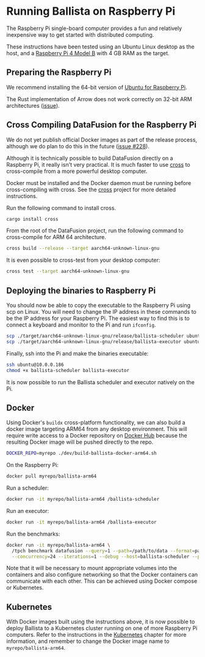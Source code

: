<!---
  Licensed to the Apache Software Foundation (ASF) under one
  or more contributor license agreements.  See the NOTICE file
  distributed with this work for additional information
  regarding copyright ownership.  The ASF licenses this file
  to you under the Apache License, Version 2.0 (the
  "License"); you may not use this file except in compliance
  with the License.  You may obtain a copy of the License at

    http://www.apache.org/licenses/LICENSE-2.0

  Unless required by applicable law or agreed to in writing,
  software distributed under the License is distributed on an
  "AS IS" BASIS, WITHOUT WARRANTIES OR CONDITIONS OF ANY
  KIND, either express or implied.  See the License for the
  specific language governing permissions and limitations
  under the License.
-->
# Running Ballista on Raspberry Pi

The Raspberry Pi single-board computer provides a fun and relatively inexpensive way to get started with distributed
computing.

These instructions have been tested using an Ubuntu Linux desktop as the host, and a 
[Raspberry Pi 4 Model B](https://www.raspberrypi.org/products/raspberry-pi-4-model-b/) with 4 GB RAM as the target.

## Preparing the Raspberry Pi

We recommend installing the 64-bit version of [Ubuntu for Raspberry Pi](https://ubuntu.com/raspberry-pi).

The Rust implementation of Arrow does not work correctly on 32-bit ARM architectures 
([issue](https://github.com/apache/arrow-rs/issues/109)).

## Cross Compiling DataFusion for the Raspberry Pi

We do not yet publish official Docker images as part of the release process, although we do plan to do this in the 
future ([issue #228](https://github.com/apache/arrow-datafusion/issues/228)). 

Although it is technically possible to build DataFusion directly on a Raspberry Pi, it really isn't very practical. 
It is much faster to use [cross](https://github.com/rust-embedded/cross) to cross-compile from a more powerful 
desktop computer.

Docker must be installed and the Docker daemon must be running before cross-compiling with cross. See the 
[cross](https://github.com/rust-embedded/cross) project for more detailed instructions.

Run the following command to install cross.

```bash
cargo install cross
```

From the root of the DataFusion project, run the following command to cross-compile for ARM 64 architecture.

```bash
cross build --release --target aarch64-unknown-linux-gnu
```

It is even possible to cross-test from your desktop computer:

```bash
cross test --target aarch64-unknown-linux-gnu
```

## Deploying the binaries to Raspberry Pi

You should now be able to copy the executable to the Raspberry Pi using scp on Linux. You will need to change the IP 
address in these commands to be the IP address for your Raspberry Pi. The easiest way to find this is to connect a 
keyboard and monitor to the Pi and run `ifconfig`. 

```bash
scp ./target/aarch64-unknown-linux-gnu/release/ballista-scheduler ubuntu@10.0.0.186:
scp ./target/aarch64-unknown-linux-gnu/release/ballista-executor ubuntu@10.0.0.186:
```

Finally, ssh into the Pi and make the binaries executable:

```bash
ssh ubuntu@10.0.0.186
chmod +x ballista-scheduler ballista-executor
```

It is now possible to run the Ballista scheduler and executor natively on the Pi.

## Docker

Using Docker's `buildx` cross-platform functionality, we can also build a docker image targeting ARM64 
from any desktop environment. This will require write access to a Docker repository 
on [Docker Hub](https://hub.docker.com/) because the resulting Docker image will be pushed directly 
to the repo.

```bash
DOCKER_REPO=myrepo ./dev/build-ballista-docker-arm64.sh
```

On the Raspberry Pi:

```bash
docker pull myrepo/ballista-arm64
```

Run a scheduler:

```bash
docker run -it myrepo/ballista-arm64 /ballista-scheduler
```

Run an executor:

```bash
docker run -it myrepo/ballista-arm64 /ballista-executor
```

Run the benchmarks:

```bash
docker run -it myrepo/ballista-arm64 \
  /tpch benchmark datafusion --query=1 --path=/path/to/data --format=parquet \
  --concurrency=24 --iterations=1 --debug --host=ballista-scheduler --port=50050
```

Note that it will be necessary to mount appropriate volumes into the containers and also configure networking 
so that the Docker containers can communicate with each other. This can be achieved using Docker compose or Kubernetes.

## Kubernetes

With Docker images built using the instructions above, it is now possible to deploy Ballista to a Kubernetes cluster
running on one of more Raspberry Pi computers. Refer to the instructions in the [Kubernetes](kubernetes.md) chapter
for more information, and remember to change the Docker image name to `myrepo/ballista-arm64`.